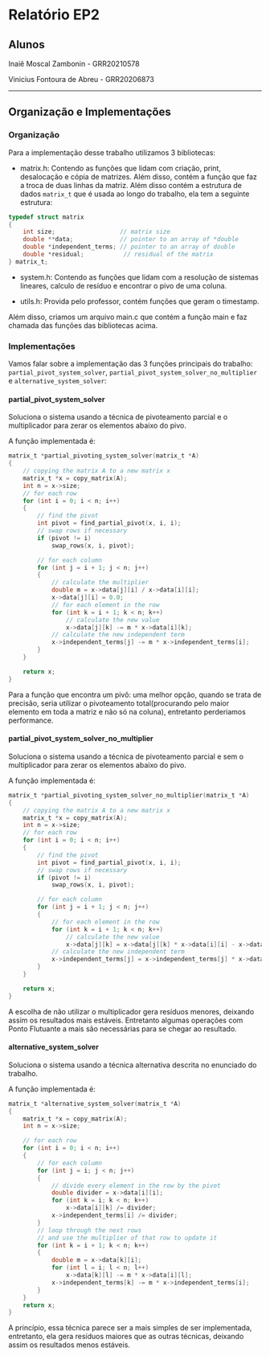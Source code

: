 # Relatório EP2

## Alunos

Inaiê Moscal Zambonin - GRR20210578

Vinicius Fontoura de Abreu - GRR20206873

***

## Organização e Implementações

### Organização

Para a implementação desse trabalho utilizamos 3 bibliotecas:

- matrix.h: Contendo as funções que lidam com criação, print, desalocação e cópia de matrizes. Além disso, contém a função que faz a troca de duas linhas da matriz. Além disso contém a estrutura de dados `matrix_t` que é usada ao longo do trabalho, ela tem a seguinte estrutura:

```c
typedef struct matrix
{
    int size;                  // matrix size
    double **data;             // pointer to an array of *double
    double *independent_terms; // pointer to an array of double
    double *residual;           // residual of the matrix
} matrix_t;
```

- system.h: Contendo as funções que lidam com a resolução de sistemas lineares, calculo de resíduo e encontrar o pivo de uma coluna.

- utils.h: Provida pelo professor, contém funções que geram o timestamp.

Além disso, criamos um arquivo main.c que contém a função main e faz chamada das funções das bibliotecas acima.

### Implementações

Vamos falar sobre a implementação das 3 funções principais do trabalho: `partial_pivot_system_solver`, `partial_pivot_system_solver_no_multiplier` e `alternative_system_solver`:

#### partial_pivot_system_solver

Soluciona o sistema usando a técnica de pivoteamento parcial e o multiplicador para zerar os elementos abaixo do pivo.

A função implementada é:

```c
matrix_t *partial_pivoting_system_solver(matrix_t *A)
{
    // copying the matrix A to a new matrix x
    matrix_t *x = copy_matrix(A);
    int n = x->size;
    // for each row
    for (int i = 0; i < n; i++)
    {
        // find the pivot
        int pivot = find_partial_pivot(x, i, i);
        // swap rows if necessary
        if (pivot != i)
            swap_rows(x, i, pivot);

        // for each column
        for (int j = i + 1; j < n; j++)
        {
            // calculate the multiplier
            double m = x->data[j][i] / x->data[i][i];
            x->data[j][i] = 0.0;
            // for each element in the row
            for (int k = i + 1; k < n; k++)
                // calculate the new value
                x->data[j][k] -= m * x->data[i][k];
            // calculate the new independent term
            x->independent_terms[j] -= m * x->independent_terms[i];
        }
    }

    return x;
}
```

Para a função que encontra um pivô: uma melhor opção, quando se trata de precisão, seria utilizar o pivoteamento total(procurando pelo maior elemento em toda a matriz e não só na coluna), entretanto perderiamos performance.

#### partial_pivot_system_solver_no_multiplier

Soluciona o sistema usando a técnica de pivoteamento parcial e sem o multiplicador para zerar os elementos abaixo do pivo.

A função implementada é:

```c
matrix_t *partial_pivoting_system_solver_no_multiplier(matrix_t *A)
{
    // copying the matrix A to a new matrix x
    matrix_t *x = copy_matrix(A);
    int n = x->size;
    // for each row
    for (int i = 0; i < n; i++)
    {
        // find the pivot
        int pivot = find_partial_pivot(x, i, i);
        // swap rows if necessary
        if (pivot != i)
            swap_rows(x, i, pivot);

        // for each column
        for (int j = i + 1; j < n; j++)
        {
            // for each element in the row
            for (int k = i + 1; k < n; k++)
                // calculate the new value
                x->data[j][k] = x->data[j][k] * x->data[i][i] - x->data[i][k] * x->data[j][i];
            // calculate the new independent term
            x->independent_terms[j] = x->independent_terms[j] * x->data[i][i] - x->independent_terms[i] * x->data[j][i];
        }
    }

    return x;
}
```

A escolha de não utilizar o multiplicador gera resíduos menores, deixando assim os resultados mais estáveis. Entretanto algumas operações com Ponto Flutuante a mais são necessárias para se chegar ao resultado.

#### alternative_system_solver

Soluciona o sistema usando a técnica alternativa descrita no enunciado do trabalho.

A função implementada é:

```c
matrix_t *alternative_system_solver(matrix_t *A)
{
    matrix_t *x = copy_matrix(A);
    int n = x->size;

    // for each row
    for (int i = 0; i < n; i++)
    {
        // for each column
        for (int j = i; j < n; j++)
        {
            // divide every element in the row by the pivot
            double divider = x->data[i][i];
            for (int k = i; k < n; k++)
                x->data[i][k] /= divider;
            x->independent_terms[i] /= divider;
        }
        // loop through the next rows
        // and use the multiplier of that row to update it
        for (int k = i + 1; k < n; k++)
        {
            double m = x->data[k][i];
            for (int l = i; l < n; l++)
                x->data[k][l] -= m * x->data[i][l];
            x->independent_terms[k] -= m * x->independent_terms[i];
        }
    }
    return x;
}
```

A princípio, essa técnica parece ser a mais simples de ser implementada, entretanto, ela gera resíduos maiores que as outras técnicas, deixando assim os resultados menos estáveis.